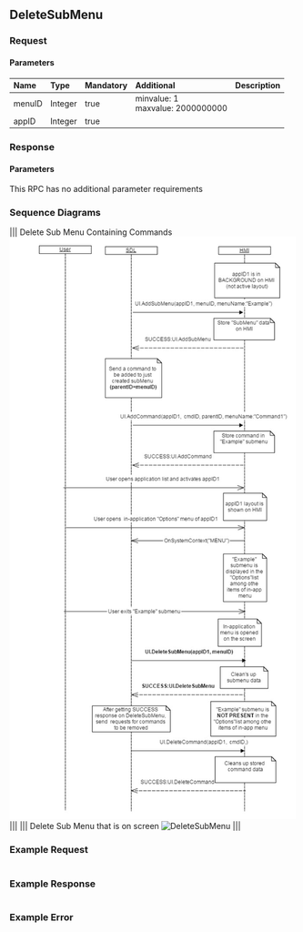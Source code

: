 ## DeleteSubMenu


### Request

#### Parameters

|Name|Type|Mandatory|Additional|Description|
|:---|:---|:--------|:---------|:----------|
|menuID|Integer|true|minvalue: 1<br>maxvalue: 2000000000||
|appID|Integer|true|||

### Response

#### Parameters

This RPC has no additional parameter requirements

### Sequence Diagrams
|||
Delete Sub Menu Containing Commands
![DeleteSubMenu](./assets/DeleteSubMenuWithCommands.png)
|||
|||
Delete Sub Menu that is on screen
![DeleteSubMenu](./assets/DeleteSubMenuOnScreen.png)
|||

### Example Request

```json

```
### Example Response

```json

```

### Example Error

```json

```
